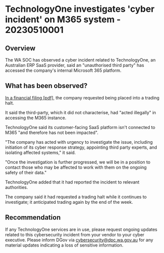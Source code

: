 # TechnologyOne investigates 'cyber incident' on M365 system - 20230510001

## Overview
The WA SOC has observed a cyber incident related to TechnologyOne, an Australian ERP SaaS provider, said an "unauthorised third party" has accessed the company's internal Microsoft 365 platform.

## What has been observed?
[In a financial filing [pdf]](https://www.asx.com.au/asx/statistics/displayAnnouncement.do?display=pdf&idsId=02664471), the company requested being placed into a trading halt.

It said the third-party, which it did not characterise, had "acted illegally" in accessing the M365 instance.

TechnologyOne said its customer-facing SaaS platform isn't connected to M365 "and therefore has not been impacted".

"The company has acted with urgency to investigate the issue, including initiation of its cyber response strategy, appointing third party experts, and isolating affected systems," it said.

"Once the investigation is further progressed, we will be in a position to contact those who may be affected to work with them on the ongoing safety of their data."

TechnologyOne added that it had reported the incident to relevant authorities.

The company said it had requested a trading halt while it continues to investigate; it anticipated trading again by the end of the week.


## Recommendation
If any TechnologyOne services are in use, please request ongoing updates related to this cybersecurity incident from your vendor to your cyber executive. Please inform DGov via <cybersecurity@dpc.wa.gov.au> for any material updates indicating a loss of sensitive information.

